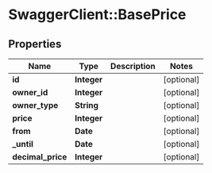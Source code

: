 # SwaggerClient::BasePrice

## Properties
Name | Type | Description | Notes
------------ | ------------- | ------------- | -------------
**id** | **Integer** |  | [optional] 
**owner_id** | **Integer** |  | [optional] 
**owner_type** | **String** |  | [optional] 
**price** | **Integer** |  | [optional] 
**from** | **Date** |  | [optional] 
**_until** | **Date** |  | [optional] 
**decimal_price** | **Integer** |  | [optional] 


